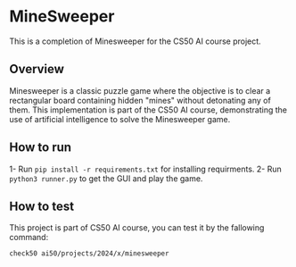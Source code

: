 # MineSweeper

This is a completion of Minesweeper for the CS50 AI course project.


## Overview

Minesweeper is a classic puzzle game where the objective is to clear a rectangular board containing hidden "mines" without detonating any of them. This implementation is part of the CS50 AI course, demonstrating the use of artificial intelligence to solve the Minesweeper game.


## How to run

1- Run `pip install -r requirements.txt` for installing requirments.
2- Run `python3 runner.py` to get the GUI and play the game.


## How to test

This project is part of CS50 AI course, you can test it by the fallowing command:

```bash
check50 ai50/projects/2024/x/minesweeper
```